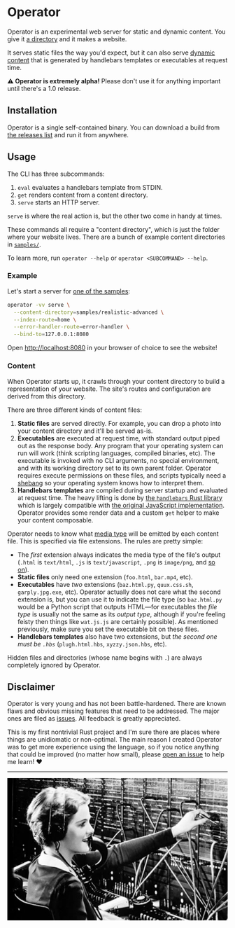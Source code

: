 # Operator

Operator is an experimental web server for static and dynamic content. You give
it [a directory](samples/realistic-basic) and it makes a website.

It serves static files the way you'd expect, but it can also serve [dynamic
content](samples/realistic-advanced) that is generated by handlebars templates
or executables at request time.

**⚠️ Operator is extremely alpha!** Please don't use it for anything important
until there's a 1.0 release.

## Installation

Operator is a single self-contained binary. You can download a build from [the
releases list](https://github.com/mkantor/operator/releases) and run it from
anywhere.

## Usage

The CLI has three subcommands:

1. `eval` evaluates a handlebars template from STDIN.
1. `get` renders content from a content directory.
1. `serve` starts an HTTP server.

`serve` is where the real action is, but the other two come in handy at times.

These commands all require a "content directory", which is just the folder
where your website lives. There are a bunch of example content directories in
[`samples/`](samples).

To learn more, run `operator --help` or `operator <SUBCOMMAND> --help`.

### Example

Let's start a server for [one of the samples](samples/realistic-advanced):

```sh
operator -vv serve \
  --content-directory=samples/realistic-advanced \
  --index-route=home \
  --error-handler-route=error-handler \
  --bind-to=127.0.0.1:8080
```

Open [http://localhost:8080](http://localhost:8080) in your browser of choice
to see the website!

### Content

When Operator starts up, it crawls through your content directory to build a
representation of your website. The site's routes and configuration are derived
from this directory.

There are three different kinds of content files:
1. **Static files** are served directly. For example, you can drop a photo into
   your content directory and it'll be served as-is.
1. **Executables** are executed at request time, with standard output piped out
   as the response body. Any program that your operating system can run will
   work (think scripting languages, compiled binaries, etc). The executable is
   invoked with no CLI arguments, no special environment, and with its working
   directory set to its own parent folder. Operator requires execute
   permissions on these files, and scripts typically need a
   [shebang](https://en.wikipedia.org/wiki/Shebang_(Unix)) so your operating
   system knows how to interpret them.
1. **Handlebars templates** are compiled during server startup and evaluated at
   request time. The heavy lifting is done by [the `handlebars` Rust
   library](https://crates.io/crates/handlebars) which is largely compatible
   with [the original JavaScript implementation](https://handlebarsjs.com).
   Operator provides some render data and a custom `get` helper to make your
   content composable.

Operator needs to know what [media type](https://tools.ietf.org/html/rfc6838)
will be emitted by each content file. This is specified via file extensions.
The rules are pretty simple:

- The _first_ extension always indicates the media type of the file's output
  (`.html` is `text/html`, `.js` is `text/javascript`, `.png` is `image/png`,
  and [so on](https://crates.io/crates/mime_guess)).
- **Static files** only need one extension (`foo.html`, `bar.mp4`, etc).
- **Executables** have _two_ extensions (`baz.html.py`, `quux.css.sh`,
  `garply.jpg.exe`, etc). Operator actually does not care what the second
  extension is, but you can use it to indicate the file type (so
  `baz.html.py` would be a Python script that outputs HTML—for executables the
  _file type_ is usually not the same as its _output type_, although if you're
  feeling feisty then things like `wat.js.js` are certainly possible). As
  mentioned previously, make sure you set the executable bit on these files.
- **Handlebars templates** also have two extensions, but _the second one must
  be `.hbs`_ (`plugh.html.hbs`, `xyzzy.json.hbs`, etc).

Hidden files and directories (whose name begins with `.`) are always completely
ignored by Operator.

## Disclaimer

Operator is very young and has not been battle-hardened. There are known flaws
and obvious missing features that need to be addressed. The major ones are
filed as [issues](https://github.com/mkantor/operator/issues). All feedback is
greatly appreciated.

This is my first nontrivial Rust project and I'm sure there are places where
things are unidiomatic or non-optimal. The main reason I created Operator was
to get more experience using the language, so if you notice anything that could
be improved (no matter how small), please [open an
issue](https://github.com/mkantor/operator/issues/new) to help me learn! ❤️

---

![An old-timey switchboard operator](operator.jpg)
